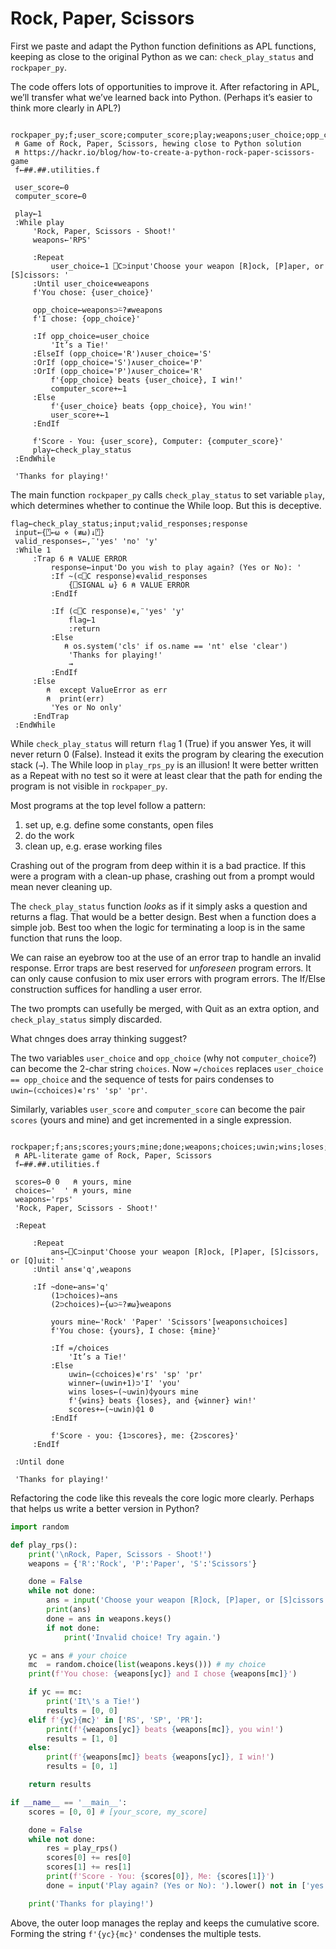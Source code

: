 Rock, Paper, Scissors
=====================

First we paste and adapt the Python function definitions as APL functions, keeping as close to the original Python as we can:
`check_play_status` and `rockpaper_py`.

The code offers lots of opportunities to improve it. 
After refactoring in APL, we’ll transfer what we’ve learned back into Python.
(Perhaps it’s easier to think more clearly in APL?)
```apl
  rockpaper_py;f;user_score;computer_score;play;weapons;user_choice;opp_choice
 ⍝ Game of Rock, Paper, Scissors, hewing close to Python solution
 ⍝ https://hackr.io/blog/how-to-create-a-python-rock-paper-scissors-game
 f←##.##.utilities.f

 user_score←0
 computer_score←0

 play←1
 :While play
     'Rock, Paper, Scissors - Shoot!'
     weapons←'RPS'

     :Repeat
         user_choice←1 ⎕C⊃input'Choose your weapon [R]ock, [P]aper, or [S]cissors: '
     :Until user_choice∊weapons
     f'You chose: {user_choice}'

     opp_choice←weapons⊃⍨?≢weapons
     f'I chose: {opp_choice}'

     :If opp_choice=user_choice
         'It’s a Tie!'
     :ElseIf (opp_choice='R')∧user_choice='S'
     :OrIf (opp_choice='S')∧user_choice='P'
     :OrIf (opp_choice='P')∧user_choice='R'
         f'{opp_choice} beats {user_choice}, I win!'
         computer_score+←1
     :Else
         f'{user_choice} beats {opp_choice}, You win!'
         user_score+←1
     :EndIf

     f'Score - You: {user_score}, Computer: {computer_score}'
     play←check_play_status
 :EndWhile

 'Thanks for playing!'
 ```
The main function `rockpaper_py` calls `check_play_status` to set variable `play`, which determines whether to continue the While loop.
But this is deceptive. 

```apl
flag←check_play_status;input;valid_responses;response
 input←{⍞←⍵ ⋄ (≢⍵)↓⍞}
 valid_responses←,¨'yes' 'no' 'y'
 :While 1
     :Trap 6 ⍝ VALUE ERROR
         response←input'Do you wish to play again? (Yes or No): '
         :If ~(⊂⎕C response)∊valid_responses
             {⎕SIGNAL ⍵} 6 ⍝ VALUE ERROR
         :EndIf

         :If (⊂⎕C response)∊,¨'yes' 'y'
             flag←1
             :return
         :Else
            ⍝ os.system('cls' if os.name == 'nt' else 'clear')
             'Thanks for playing!'
             →
         :EndIf
     :Else
        ⍝  except ValueError as err
        ⍝  print(err)
         'Yes or No only'
     :EndTrap
 :EndWhile
```
While `check_play_status` will return `flag` 1 (True) if you answer Yes, it will never return 0 (False).
Instead it exits the program by clearing the execution stack (`→`). 
The While loop in `play_rps_py` is an illusion! 
It were better written as a Repeat with no test so it were at least clear that the path for ending the program is not visible in `rockpaper_py`. 

Most programs at the top level follow a pattern:

1.  set up, e.g. define some constants, open files
1.  do the work
1.  clean up, e.g. erase working files

Crashing out of the program from deep within it is a bad practice.
If this were a program with a clean-up phase, crashing out from a prompt would mean never cleaning up.

The `check_play_status` function _looks_ as if it simply asks a question and returns a flag. 
That would be a better design. Best when a function does a simple job. 
Best too when the logic for terminating a loop is in the same function that runs the loop.

We can raise an eyebrow too at the use of an error trap to handle an invalid response.
Error traps are best reserved for _unforeseen_ program errors.
It can only cause confusion to mix user errors with program errors.
The If/Else construction suffices for handling a user error.

The two prompts can usefully be merged, with Quit as an extra option, and `check_play_status` simply discarded.

What chnges does array thinking suggest?

The two variables `user_choice` and `opp_choice` (why not `computer_choice`?) can become the 2-char string `choices`.
Now `=/choices` replaces `user_choice == opp_choice` and the sequence of tests for pairs condenses to `uwin←(⊂choices)∊'rs' 'sp' 'pr'`.

Similarly, variables `user_score` and `computer_score` can become the pair `scores` (yours and mine) and get incremented in a single expression.

```apl
 rockpaper;f;ans;scores;yours;mine;done;weapons;choices;uwin;wins;loses;winner
 ⍝ APL-literate game of Rock, Paper, Scissors
 f←##.##.utilities.f

 scores←0 0   ⍝ yours, mine
 choices←'  ' ⍝ yours, mine
 weapons←'rps'
 'Rock, Paper, Scissors - Shoot!'

 :Repeat

     :Repeat
         ans←⎕C⊃input'Choose your weapon [R]ock, [P]aper, [S]cissors, or [Q]uit: '
     :Until ans∊'q',weapons

     :If ~done←ans='q'
         (1⊃choices)←ans
         (2⊃choices)←{⍵⊃⍨?≢⍵}weapons

         yours mine←'Rock' 'Paper' 'Scissors'[weapons⍳choices]
         f'You chose: {yours}, I chose: {mine}'

         :If =/choices
             'It’s a Tie!'
         :Else
             uwin←(⊂choices)∊'rs' 'sp' 'pr'
             winner←(uwin+1)⊃'I' 'you'
             wins loses←(~uwin)⌽yours mine
             f'{wins} beats {loses}, and {winner} win!'
             scores+←(~uwin)⌽1 0
         :EndIf

         f'Score - you: {1⊃scores}, me: {2⊃scores}'
     :EndIf

 :Until done

 'Thanks for playing!'
 ```
Refactoring the code like this reveals the core logic more clearly.
Perhaps that helps us write a better version in Python?

```python
import random

def play_rps():
    print('\nRock, Paper, Scissors - Shoot!')
    weapons = {'R':'Rock', 'P':'Paper', 'S':'Scissors'}

    done = False
    while not done:
        ans = input('Choose your weapon [R]ock, [P]aper, or [S]cissors: ').upper()[0]
        print(ans)
        done = ans in weapons.keys()
        if not done:
            print('Invalid choice! Try again.')

    yc = ans # your choice
    mc  = random.choice(list(weapons.keys())) # my choice
    print(f'You chose: {weapons[yc]} and I chose {weapons[mc]}')

    if yc == mc:
        print('It\'s a Tie!')
        results = [0, 0]
    elif f'{yc}{mc}' in ['RS', 'SP', 'PR']:
        print(f'{weapons[yc]} beats {weapons[mc]}, you win!')
        results = [1, 0]
    else:
        print(f'{weapons[mc]} beats {weapons[yc]}, I win!')
        results = [0, 1]

    return results

if __name__ == '__main__':
    scores = [0, 0] # [your_score, my_score]

    done = False
    while not done:
        res = play_rps()
        scores[0] += res[0]
        scores[1] += res[1]
        print(f'Score - You: {scores[0]}, Me: {scores[1]}')
        done = input('Play again? (Yes or No): ').lower() not in ['yes', 'y']

    print('Thanks for playing!')
```

Above, the outer loop manages the replay and keeps the cumulative score.
Forming the string `f'{yc}{mc}'` condenses the multiple tests.